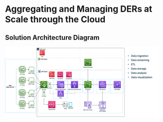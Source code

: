 # Aggregating and Managing DERs at Scale through the Cloud

## Solution Architecture Diagram
![solution arch diagram](docs/managing_ders_at_scale_soln_arch.png?raw=true "Solution Architecture for Cloud-based DER Aggregation and Management")